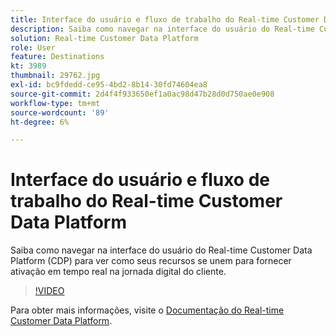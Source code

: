 ```yaml
---
title: Interface do usuário e fluxo de trabalho do Real-time Customer Data Platform
description: Saiba como navegar na interface do usuário do Real-time Customer Data Platform (CDP) para ver como seus recursos se unem para fornecer ativação em tempo real na jornada digital do cliente.
solution: Real-time Customer Data Platform
role: User
feature: Destinations
kt: 3989
thumbnail: 29762.jpg
exl-id: bc9fdedd-ce95-4bd2-8b14-30fd74604ea8
source-git-commit: 2d4f4f933650ef1a0ac98d47b28d0d750ae0e908
workflow-type: tm+mt
source-wordcount: '89'
ht-degree: 6%

---
```


# Interface do usuário e fluxo de trabalho do Real-time Customer Data Platform

Saiba como navegar na interface do usuário do Real-time Customer Data Platform (CDP) para ver como seus recursos se unem para fornecer ativação em tempo real na jornada digital do cliente.

>[!VIDEO](https://video.tv.adobe.com/v/29762?quality=12&learn=on)

Para obter mais informações, visite o [Documentação do Real-time Customer Data Platform](https://experienceleague.adobe.com/docs/experience-platform/rtcdp/overview.html?lang=pt-BR).
